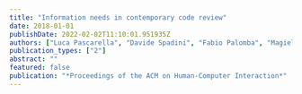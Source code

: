```yaml
---
title: "Information needs in contemporary code review"
date: 2018-01-01
publishDate: 2022-02-02T11:10:01.951935Z
authors: ["Luca Pascarella", "Davide Spadini", "Fabio Palomba", "Magiel Bruntink", "Alberto Bacchelli"]
publication_types: ["2"]
abstract: ""
featured: false
publication: "*Proceedings of the ACM on Human-Computer Interaction*"
---
```



